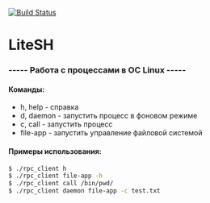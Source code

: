 [![Build Status](https://travis-ci.org/ssshazam/LiteSH.svg?branch=master)](https://travis-ci.org/ssshazam/LiteSH)
# LiteSH
### ----- Работа с процессами в ОС Linux -----
#### Команды:

- h, help - справка
- d, daemon - запустить процесс в фоновом режиме
- c, call - запустить процесс
- file-app - запустить управление файловой системой

#### Примеры использования:
```sh
$ ./rpc_client h
$ ./rpc_client file-app -h
$ ./rpc_client call /bin/pwd/
$ ./rpc_client daemon file-app -c test.txt
```
